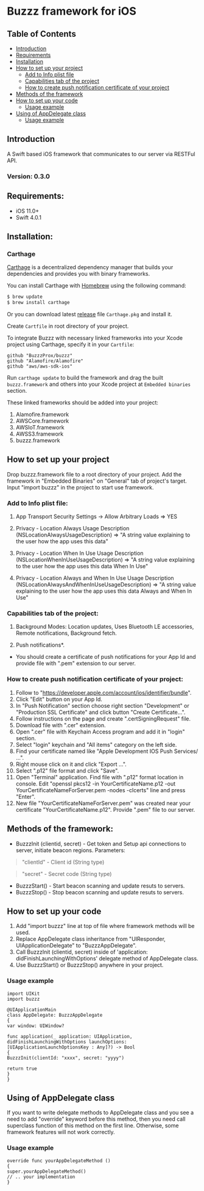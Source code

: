 # Buzzz framework for iOS

## Table of Contents

- [Introduction](#introduction)
- [Requirements](#requirements)
- [Installation](#installation)
- [How to set up your project](#how-to-set-up-your-project)
  - [Add to Info plist file](#add-to-info-plist-file)
  - [Capabilities tab of the project](#capabilities-tab-of-the-project)
  - [How to create push notification certificate of your project](#how-to-create-push-notification-certificate-of-your-project)
- [Methods of the framework](#methods-of-the-framework)
- [How to set up your code](#how-to-set-up-your-code)
  - [Usage example](#usage-example)
- [Using of AppDelegate class](#using-of-appdelegate-class)
  - [Usage example](#usage-example)

## Introduction
A Swift based iOS framework that communicates to our server via RESTFul API.
### Version: 0.3.0
## Requirements:

- iOS 11.0+
- Swift 4.0.1

## Installation:

### Carthage

[Carthage](https://github.com/Carthage/Carthage) is a decentralized dependency manager that builds your dependencies and provides you with binary frameworks.

You can install Carthage with [Homebrew](http://brew.sh/) using the following command:

```bash
$ brew update
$ brew install carthage
```

Or you can download latest [release](https://github.com/Carthage/Carthage/releases) file `Carthage.pkg` and install it.

Create `Cartfile` in root directory of your project.

To integrate Buzzz with necessary linked frameworks into your Xcode project using Carthage, specify it in your `Cartfile`:

```ogdl
github "BuzzzProx/buzzz"
github "Alamofire/Alamofire"
github "aws/aws-sdk-ios"
```

Run `carthage update` to build the framework and drag the built `buzzz.framework` and others into your Xcode project at `Embedded binaries` section.

These linked frameworks should be added into your project:

1. Alamofire.framework
2. AWSCore.framework
3. AWSIoT.framework
4. AWSS3.framework
5. buzzz.framework


## How to set up your project

Drop buzzz.framework file to a root directory of your project.
Add the framework in "Embedded Binaries" on "General" tab of project's target. 
Input "import buzzz" in the project to start use framework.

### Add to Info plist file:
1. App Transport Security Settings -> Allow Arbitrary Loads => YES

2. Privacy - Location Always Usage Description (NSLocationAlwaysUsageDescription) => "A string value explaining to the user how the app uses this data"
3. Privacy - Location When In Use Usage Description (NSLocationWhenInUseUsageDescription) => "A string value explaining to the user how the app uses this data When In Use"
4. Privacy - Location Always and When In Use Usage Description (NSLocationAlwaysAndWhenInUseUsageDescription) => "A string value explaining to the user how the app uses this data Always and When In Use"

### Capabilities tab of the project:

1. Background Modes: Location updates, Uses Bluetooth LE accessories, Remote notifications, Background fetch.

2. Push notifications*.

* You should create a certificate of push notifications for your App Id and provide file with ".pem" extension to our server.

### How to create push notification certificate of your project:

1. Follow to "https://developer.apple.com/account/ios/identifier/bundle".
2. Click "Edit" button on your App Id.
3. In "Push Notification" section choose right section "Development" or "Production SSL Certificate" and click button "Create Certificate...".
4. Follow instructions on the page and create ".certSigningRequest" file.
5. Download file with ".cer" extension.
6. Open ".cer" file with Keychain Access program and add it in "login" section.
7. Select "login" keychain and "All items" category on the left side.
8. Find your certificate named like "Apple Development IOS Push Services/ ...".
9. Right mouse click on it and click "Export ...".
10. Select ".p12" file format and click "Save".
11. Open "Terminal" application. Find file with ".p12" format location in console. Edit "openssl pkcs12 -in YourCertificateName.p12 -out YourCertificateNameForServer.pem -nodes -clcerts" line and press "Enter".
11. New file "YourCertificateNameForServer.pem" was created near your certificate "YourCertificateName.p12". Provide ".pem" file to our server.

## Methods of the framework:
- BuzzzInit (clientid, secret)  - Get token and Setup api connections to server, initiate beacon regions.
Parameters:
> "clientId" - Client id (String type)

> "secret" -     Secret code (String type)

- BuzzzStart() - Start beacon scanning and update resuts to servers.
- BuzzzStop() - Stop beacon scanning and update resuts to servers.

## How to set up your code

1. Add "import buzzz" line at top of file where framework methods will be used.
1. Replace AppDelegate class inheritance from "UIResponder, UIApplicationDelegate" to "BuzzzAppDelegate".
2. Call BuzzzInit (clientid, secret) inside of 'application: didFinishLaunchingWithOptions' delegate method of AppDelegate class.
3. Use BuzzzStart() or BuzzzStop() anywhere in your project.

### Usage example
```
import UIKit
import buzzz

@UIApplicationMain
class AppDelegate: BuzzzAppDelegate
{
var window: UIWindow?

func application(_ application: UIApplication, didFinishLaunchingWithOptions launchOptions: [UIApplicationLaunchOptionsKey : Any]?) -> Bool
{
BuzzzInit(clientId: "xxxx", secret: "yyyy")

return true
}
}
```

## Using of AppDelegate class 
If you want to write delegate methods to AppDelegate class and you see a need to add "override" keyword before this method, then you need call superclass function of this method on the first line.
Otherwise, some framework features will not work correctly.

### Usage example
```
override func yourAppDelegateMethod () 
{
super.yourAppDelegateMethod()
// .. your implementation
}
```
